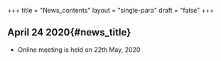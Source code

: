 +++
title = "News_contents"
layout = "single-para"
draft = "false"
+++
&emsp;  

## April 24 2020{#news_title}

- Online meeting is held on 22th May, 2020
